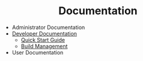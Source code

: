 <h1 align="center">Documentation</h1>

* Administrator Documentation
* [Developer Documentation](./developer/developer.md)
  * [Quick Start Guide](./developer/quick-start-guide.md)
  * [Build Management](./developer/build-management.md)
* User Documentation
